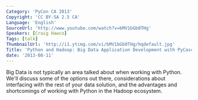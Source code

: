```yaml
---
Category: 'PyCon CA 2013'
Copyright: 'CC BY-SA 2.5 CA'
Language: 'English'
SourceUrl: 'http://www.youtube.com/watch?v=bMV1bGb0THg'
Speakers: [Craig Hawco]
Tags: [talk]
ThumbnailUrl: 'http://i1.ytimg.com/vi/bMV1bGb0THg/hqdefault.jpg'
Title: 'Python and Hadoop: Big Data Application Development with PyCascading'
date: '2013-08-11'
---
```

Big Data is not typically an area talked about when working with Python. We'll discuss some of the options out there, considerations about interfacing with the rest of your data solution, and the advantages and shortcomings of working with Python in the Hadoop ecosystem. 